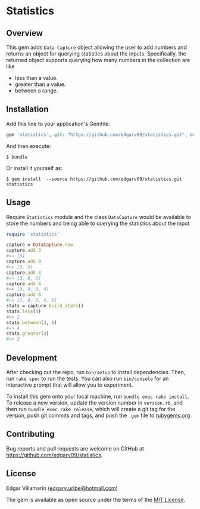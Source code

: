 # Statistics

Overview
--------

This gem adds `Data Capture` object allowing the user to add numbers and returns an object for querying statistics about the inputs. Specifically, the returned object supports
querying how many numbers in the collection are like

* less than a value.
* greater than a value.
* between a range.


## Installation

Add this line to your application's Gemfile:

```ruby
gem 'statistics', git: "https://github.com/edgarv09/statistics.git", branch: :main
```

And then execute:

    $ bundle

Or install it yourself as:

    $ gem install  --source https://github.com/edgarv09/statistics.git statistics

## Usage

Require `Statistics` module and the class `DataCapture` would be available to store the numbers and being able to querying the statistics about the input

```ruby
require 'statistics'

capture = DataCapture.new
capture.add 3
#=> [3]
capture.add 9
#=> [3, 9]
capture.add 3
#=> [3, 9, 3]
capture.add 4
#=> [3, 9, 3, 4]
capture.add 6
#=> [3, 9, 3, 4, 6]
stats = capture.build_stats()
stats.less(4)
#=> 2
stats.between(3, 6)
#=> 4
stats.greater(4)
#=> 2
```

## Development

After checking out the repo, run `bin/setup` to install dependencies. Then, run `rake spec` to run the tests. You can also run `bin/console` for an interactive prompt that will allow you to experiment.

To install this gem onto your local machine, run `bundle exec rake install`. To release a new version, update the version number in `version.rb`, and then run `bundle exec rake release`, which will create a git tag for the version, push git commits and tags, and push the `.gem` file to [rubygems.org](https://rubygems.org).

## Contributing

Bug reports and pull requests are welcome on GitHub at https://github.com/edgarv09/statistics.

## License
Edgar Villamarin (edgarv.uribe@hotmail.com)

The gem is available as open source under the terms of the [MIT License](https://opensource.org/licenses/MIT).
